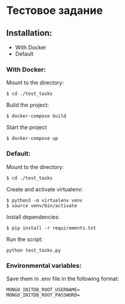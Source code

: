 # Тестовое задание

## Installation:
* With Docker
* Default

### With Docker:
Mount to the directory:
```
$ cd ./test_tasks
```

Build the project:
```
$ docker-compose build
```

Start the project
```
$ docker-compose up
```

### Default:
Mount to the directory:
```
$ cd ./test_tasks
```

Create and activate virtualenv:
```
$ python3 -m virtualenv venv
$ source venv/bin/activate
```

Install dependencies:
```
$ pip install -r requirements.txt
```

Run the script:
```
python test_tasks.py
```

### Environmental variables:

Save them in .env file in the following format:
```
MONGO_INITDB_ROOT_USERNAME=
MONGO_INITDB_ROOT_PASSWORD=
```